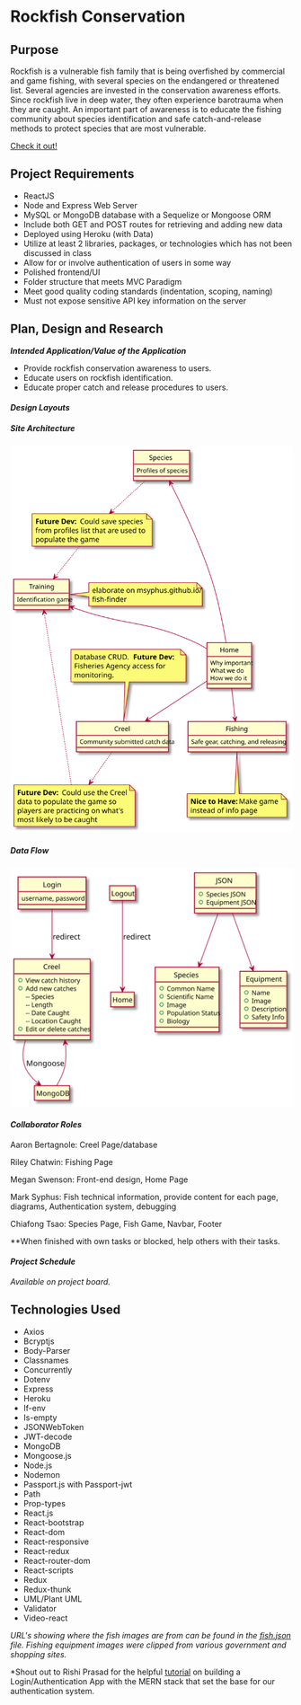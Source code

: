 # Rockfish Conservation

## Purpose
Rockfish is a vulnerable fish family that is being overfished by commercial and game fishing, with several species on the endangered or threatened list. Several agencies are invested in the conservation awareness efforts. Since rockfish live in deep water, they often experience barotrauma when they are caught. An important part of awareness is to educate the fishing community about species identification and safe catch-and-release methods to protect species that are most vulnerable.

[Check it out!](https://rockfish-conservation.herokuapp.com/)

## Project Requirements
* ReactJS
* Node and Express Web Server
* MySQL or MongoDB database with a Sequelize or Mongoose ORM
* Include both GET and POST routes for retrieving and adding new data
* Deployed using Heroku (with Data)
* Utilize at least 2 libraries, packages, or technologies which has not been discussed in class
* Allow for or involve authentication of users in some way
* Polished frontend/UI
* Folder structure that meets MVC Paradigm
* Meet good quality coding standards (indentation, scoping, naming)
* Must not expose sensitive API key information on the server

## Plan, Design and Research
**_Intended Application/Value of the Application_**
* Provide rockfish conservation awareness to users.
* Educate users on rockfish identification.
* Educate proper catch and release procedures to users.

#### **_Design Layouts_**

##### Site Architecture
![App Process Flow](./out/client/processFlow/processFlow.svg)

##### Data Flow 
![App Data Flow](./out/client/dataFlow/dataFlow.svg)

#### **_Collaborator Roles_**

Aaron Bertagnole:  Creel Page/database

Riley Chatwin: Fishing Page

Megan Swenson: Front-end design, Home Page

Mark Syphus:  Fish technical information, provide content for each page, diagrams, Authentication system, debugging

Chiafong Tsao: Species Page, Fish Game, Navbar, Footer

**When finished with own tasks or blocked, help others with their tasks.

#### **_Project Schedule_**

_Available on project board._

## Technologies Used
* Axios
* Bcryptjs
* Body-Parser
* Classnames
* Concurrently
* Dotenv
* Express
* Heroku
* If-env
* Is-empty
* JSONWebToken
* JWT-decode
* MongoDB
* Mongoose.js
* Node.js
* Nodemon
* Passport.js with Passport-jwt
* Path
* Prop-types
* React.js
* React-bootstrap
* React-dom
* React-responsive
* React-redux
* React-router-dom
* React-scripts
* Redux
* Redux-thunk
* UML/Plant UML
* Validator
* Video-react



*URL's showing where the fish images are from can be found in the [fish.json](./src/fish.json) file.  Fishing equipment images were clipped from various government and shopping sites.*

*Shout out to Rishi Prasad for the helpful [tutorial](https://blog.bitsrc.io/build-a-login-auth-app-with-mern-stack-part-1-c405048e3669) on building a Login/Authentication App with the MERN stack that set the base for our authentication system.

